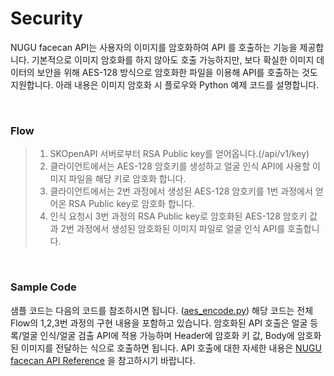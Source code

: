 # Security

NUGU facecan API는 사용자의 이미지를 암호화하여 API 를 호출하는 기능을 제공합니다. 기본적으로 이미지 암호화를 하지 않아도 호출 가능하지만, 보다 확실한 이미지 데이터의 보안을 위해 AES-128 방식으로 암호화한 파일을 이용해 API를 호출하는 것도 지원합니다. 아래 내용은 이미지 암호화 시 플로우와 Python 예제 코드를 설명합니다.

<br>

### Flow

> 1. SKOpenAPI 서버로부터 RSA Public key를 얻어옵니다.(/api/v1/key)
> 2. 클라이언트에서는 AES-128 암호키를 생성하고 얼굴 인식 API에 사용할 이미지 파일을 해당 키로 암호화 합니다.
> 3. 클라이언트에서는 2번 과정에서 생성된 AES-128 암호키를 1번 과정에서 얻어온 RSA Public key로 암호화 합니다.
> 4. 인식 요청시 3번 과정의 RSA Public key로 암호화된 AES-128 암호키 값과 2번 과정에서 생성된 암호화된 이미지 파일로 얼굴 인식 API를 호출합니다.


<br>

### Sample Code

샘플 코드는 다음의 코드를 참조하시면 됩니다. ([aes_encode.py](codes/aes_encode.py)) 해당 코드는 전체 Flow의 1,2,3번 과정의 구현 내용을 포함하고 있습니다. 암호화된 API 호출은 얼굴 등록/얼굴 인식/얼굴 검출 API에 적용 가능하며 Header에 암호화 키 값, Body에 암호화된 이미지를 전달하는 식으로 호출하면 됩니다. API 호출에 대한 자세한 내용은 [NUGU facecan API Reference](https://openapi.sk.com) 을 참고하시기 바랍니다.


